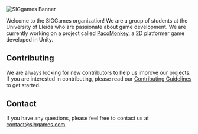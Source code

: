  ![SIGgames Banner](https://github.com/user-attachments/assets/883d0530-8003-4c77-97ae-beb1e7f75f4a)

Welcome to the SIGGames organization! We are a group of students at the University of Lleida who are passionate about game development. We are currently working on a project called [PacoMonkey](https://github.com/SIGGames/PacoMonkey), a 2D platformer game developed in Unity.

## Contributing

We are always looking for new contributors to help us improve our projects. If you are interested in contributing, please read our [Contributing Guidelines](CONTRIBUTING.md) to get started.

## Contact

If you have any questions, please feel free to contact us at [contact@siggames.com](mailto:contact@siggames.com).

<!--

**Here are some ideas to get you started:**

🙋‍♀️ A short introduction - what is your organization all about?
🌈 Contribution guidelines - how can the community get involved?
👩‍💻 Useful resources - where can the community find your docs? Is there anything else the community should know?
🍿 Fun facts - what does your team eat for breakfast?
-->
